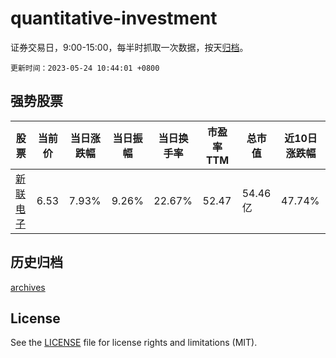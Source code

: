 # quantitative-investment

证券交易日，9:00-15:00，每半时抓取一次数据，按天[归档](archives)。

`更新时间：2023-05-24 10:44:01 +0800`

## 强势股票

|股票|当前价|当日涨跌幅|当日振幅|当日换手率|市盈率TTM|总市值|近10日涨跌幅|
|----|----|----|----|----|----|----|----|
|[新联电子](https://xueqiu.com/S/SZ002546)|6.53|7.93%|9.26%|22.67%|52.47|54.46亿|47.74%|

## 历史归档

[archives](archives)

## License

See the [LICENSE](LICENSE) file for license rights and limitations (MIT).